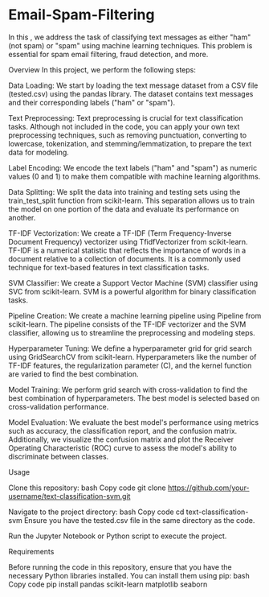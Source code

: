 # Email-Spam-Filtering
In this , we address the task of classifying text messages as either "ham" (not spam) or "spam" using machine learning techniques. This problem is essential for spam email filtering, fraud detection, and more.

Overview
In this project, we perform the following steps:

Data Loading: We start by loading the text message dataset from a CSV file (tested.csv) using the pandas library. The dataset contains text messages and their corresponding labels ("ham" or "spam").

Text Preprocessing: Text preprocessing is crucial for text classification tasks. Although not included in the code, you can apply your own text preprocessing techniques, such as removing punctuation, converting to lowercase, tokenization, and stemming/lemmatization, to prepare the text data for modeling.

Label Encoding: We encode the text labels ("ham" and "spam") as numeric values (0 and 1) to make them compatible with machine learning algorithms.

Data Splitting: We split the data into training and testing sets using the train_test_split function from scikit-learn. This separation allows us to train the model on one portion of the data and evaluate its performance on another.

TF-IDF Vectorization: We create a TF-IDF (Term Frequency-Inverse Document Frequency) vectorizer using TfidfVectorizer from scikit-learn. TF-IDF is a numerical statistic that reflects the importance of words in a document relative to a collection of documents. It is a commonly used technique for text-based features in text classification tasks.

SVM Classifier: We create a Support Vector Machine (SVM) classifier using SVC from scikit-learn. SVM is a powerful algorithm for binary classification tasks.

Pipeline Creation: We create a machine learning pipeline using Pipeline from scikit-learn. The pipeline consists of the TF-IDF vectorizer and the SVM classifier, allowing us to streamline the preprocessing and modeling steps.

Hyperparameter Tuning: We define a hyperparameter grid for grid search using GridSearchCV from scikit-learn. Hyperparameters like the number of TF-IDF features, the regularization parameter (C), and the kernel function are varied to find the best combination.

Model Training: We perform grid search with cross-validation to find the best combination of hyperparameters. The best model is selected based on cross-validation performance.

Model Evaluation: We evaluate the best model's performance using metrics such as accuracy, the classification report, and the confusion matrix. Additionally, we visualize the confusion matrix and plot the Receiver Operating Characteristic (ROC) curve to assess the model's ability to discriminate between classes.

Usage

Clone this repository:
bash
Copy code
git clone https://github.com/your-username/text-classification-svm.git

Navigate to the project directory:
bash
Copy code
cd text-classification-svm
Ensure you have the tested.csv file in the same directory as the code.

Run the Jupyter Notebook or Python script to execute the project.

Requirements

Before running the code in this repository, ensure that you have the necessary Python libraries installed. You can install them using pip:
bash
Copy code
pip install pandas scikit-learn matplotlib seaborn
